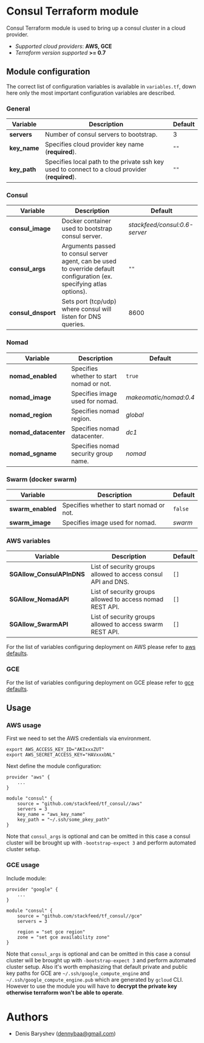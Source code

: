 # Consul Terraform module

Consul Terraform module is used to bring up a consul cluster in a cloud provider.

 - *Supported cloud providers*: **AWS, GCE**
 - *Terraform version supported* **>= 0.7**

## Module configuration

The correct list of configuration variables is available in `variables.tf`, down here only the most important configuration variables are described.

### General

|Variable|Description|Default|
|---|---|---|
|**servers**|Number of consul servers to bootstrap.|3|
|**key_name**|Specifies cloud provider key name (**required**).|`""`|
|**key_path**|Specifies local path to the private ssh key used to connect to a cloud provider (**required**).|`""`|

### Consul

|Variable|Description|Default|
|---|---|---|
|**consul_image**|Docker container used to bootstrap consul server.|*stackfeed/consul:0.6-server*|
|**consul_args**|Arguments passed to consul server agent, can be used to override default configuration (ex. specifying atlas options).|`""`|
|**consul_dnsport**|Sets port (tcp/udp) where consul will listen for DNS queries.|8600|

### Nomad

|Variable|Description|Default|
|---|---|---|
|**nomad_enabled**|Specifies whether to start nomad or not.|`true`|
|**nomad_image**|Specifies image used for nomad.|*makeomatic/nomad:0.4*|
|**nomad_region**|Specifies nomad region.|*global*|
|**nomad_datacenter**|Specifies nomad datacenter.|*dc1*|
|**nomad_sgname**|Specifies nomad security group name.|*nomad*|

### Swarm (docker swarm)

|Variable|Description|Default|
|---|---|---|
|**swarm_enabled**|Specifies whether to start nomad or not.|`false`|
|**swarm_image**|Specifies image used for nomad.|*swarm*|

### AWS variables

|Variable|Description|Default|
|---|---|---|
|**SGAllow_ConsulAPInDNS**|List of security groups allowed to access consul API and DNS.|`[]`|
|**SGAllow_NomadAPI**|List of security groups allowed to access nomad REST API.|`[]`|
|**SGAllow_SwarmAPI**|List of security groups allowed to access swarm REST API.|`[]`|

For the list of variables configuring deployment on AWS please refer to  [aws defaults](https://github.com/stackfeed/tf_default_compute#aws).

### GCE

For the list of variables configuring deployment on GCE please refer to  [gce defaults](https://github.com/stackfeed/tf_default_compute#gce).

## Usage

### AWS usage

First we need to set the AWS credentials via environment.
```
export AWS_ACCESS_KEY_ID="AKIxxxZUT"
export AWS_SECRET_ACCESS_KEY="HAVxxxbNL"
```

Next define the module configuration:

```
provider "aws" {
    ...
}

module "consul" {
    source = "github.com/stackfeed/tf_consul//aws"
    servers = 3
    key_name = "aws_key_name"
    key_path = "~/.ssh/some_pkey_path"
}
```

Note that `consul_args` is optional and can be omitted in this case a consul cluster will be brought up with `-bootstrap-expect 3` and perform automated cluster setup.

### GCE usage

Include module:

```
provider "google" {
    ...
}

module "consul" {
    source = "github.com/stackfeed/tf_consul//gce"
    servers = 3

    region = "set gce region"
    zone = "set gce availability zone"
}
```

Note that `consul_args` is optional and can be omitted in this case a consul cluster will be brought up with `-bootstrap-expect 3` and perform automated cluster setup.
Also it's worth emphasizing that default private and public key paths for GCE are `~/.ssh/google_compute_engine` and `~/.ssh/google_compute_engine.pub` which are generated by `gcloud` CLI. However to use the module you will have to **decrypt the private key otherwise terraform won't be able to operate**.

# Authors

- Denis Baryshev (<dennybaa@gmail.com>)
